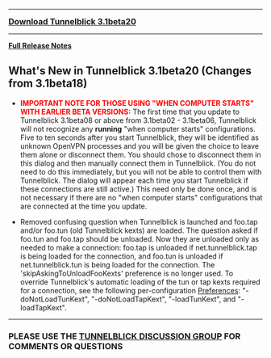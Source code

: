 
---

<font size='3'><b><a href='https://code.google.com/p/tunnelblick/downloads/detail?name=Tunnelblick_3.1beta20.dmg'>Download Tunnelblick 3.1beta20</a></b></font>

---


**[Full Release Notes](RlsNotes.md)**

## What's New in Tunnelblick 3.1beta20 (Changes from 3.1beta18) ##
  * <font color='red'><b>IMPORTANT NOTE FOR THOSE USING "WHEN COMPUTER STARTS" WITH EARLIER BETA VERSIONS:</b></font> The first time that you update to Tunnelblick 3.1beta08 or above from 3.1beta02 - 3.1beta06, Tunnelblick will not recognize any **running** "when computer starts" configurations. Five to ten seconds after you start Tunnelblick, they will be identified as unknown OpenVPN processes and you will be given the choice to leave them alone or disconnect them. You should chose to disconnect them in this dialog and then manually connect them in Tunnelblick. (You do not need to do this immediately, but you will not be able to control them with Tunnelblick. The dialog will appear each time you start Tunnelblick if these connections are still active.) This need only be done once, and is not necessary if there are no "when computer starts" configurations that are connected at the time you update.



  * Removed confusing question when Tunnelblick is launched and foo.tap and/or foo.tun (old Tunnelblick kexts) are loaded. The question asked if foo.tun and foo.tap should be unloaded. Now they are unloaded only as needed to make a connection: foo.tap is unloaded if net.tunnelblick.tap is being loaded for the connection, and foo.tun is unloaded if net.tunnelblick.tun is being loaded for the connection. The 'skipAskingToUnloadFooKexts' preference is no longer used. To override Tunnelblick's automatic loading of the tun or tap kexts required for a connection, see the following per-configuration [Preferences](wPrefs.md): "-doNotLoadTunKext", "-doNotLoadTapKext", "-loadTunKext", and "-loadTapKext".


---


### PLEASE USE THE [TUNNELBLICK DISCUSSION GROUP](http://groups.google.com/group/tunnelblick-discuss) FOR COMMENTS OR QUESTIONS